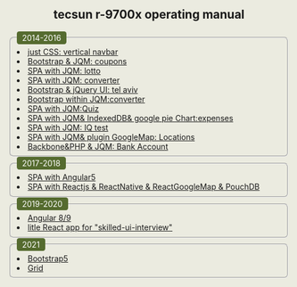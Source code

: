 <html style="background-color:#ebebe0;">
<body style="background-color:#ebebe0;">
  <h2 style="text-align:center;">tecsun r-9700x operating manual</h2>
  <fieldset style="border-radius:0.5em;">
    <legend style="background-color: darkolivegreen;color: white;padding: 3px 10px 3px 10px;border-radius:0.3em;"
            >2014-2016</legend>
    <li><a href="public/fver/a18h.html">just CSS: vertical navbar</a></li>
    <li><a href="public/coupons/carousel10.html">Bootstrap & JQM: coupons</a></li>
    <li><a href="public/lotto/lottoexh.html">SPA with JQM: lotto</a></li>
    <li><a href="public/converter/converh.html">SPA with JQM: converter</a></li>
    <li><a href="public/telaviv/qzbs.html">Bootstrap & jQuery UI: tel aviv</a></li>
    <li><a href="public/tiny/jqm1.html">Bootstrap within JQM:converter</a></li>
    <li><a href="public/quiz/qzbs.html">SPA with JQM:Quiz</a></li>
    <li><a href="public/expenses/aexh.html">SPA with JQM& IndexedDB& google pie Chart:expenses</a></li>
    <li><a href="public/fmg/mg.html">SPA with JQM: IQ test</a></li>
    <li><a href="public/humusiot/a17var.html">SPA with JQM& plugin GoogleMap: Locations</a></li>
    <li><a href="public/backbone/a01.html">Backbone&PHP & JQM: Bank Account</a></li>
  </fieldset>
  <fieldset style="border-radius:0.5em;">
   <legend style="background-color: darkolivegreen;color: white;padding: 3px 10px 3px 10px;border-radius:0.3em;"
            >2017-2018</legend>
    <li><a href="public/ng51/index.html">SPA with Angular5</a></li>
    <li><a href="https://perlov3301.github.io/reactlocations/"> SPA with Reactjs & ReactNative & ReactGoogleMap & PouchDB</a></li>
      </fieldset>
  <fieldset style="border-radius:0.5em;">
   <legend style="background-color: darkolivegreen;color: white;padding: 3px 10px 3px 10px;border-radius:0.3em;"
            >2019-2020</legend>
    <li><a href="https://perlov3301.github.io/deploydist1/"> Angular 8/9</a></li>
    <li><a href="https://perlov3301.github.io/skilled-ui-interview/">litle React app for "skilled-ui-interview"</a></li>
  </fieldset>
   <fieldset style="border-radius:0.5em;">
   <legend style="background-color: darkolivegreen;color: white;padding: 3px 10px 3px 10px;border-radius:0.3em;"
            >2021</legend>
    <li><a href="https://perlov3301.github.io/danilecbootstrap/"> Bootstrap5</a></li>
    <li><a href="https://perlov3301.github.io/advancenodebanks/"> Grid      </a></li> 
  </fieldset>
</body>
</html>
